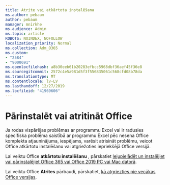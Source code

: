 ```yaml
---
title: Atrite vai atkārtota instalēšana
ms.author: pebaum
author: pebaum
manager: mnirkhe
ms.audience: Admin
ms.topic: article
ROBOTS: NOINDEX, NOFOLLOW
localization_priority: Normal
ms.collection: Adm_O365
ms.custom:
- "2584"
- "9000691"
ms.openlocfilehash: a8b30eeb61b20283efbcc5968dbf36aef45f36e8
ms.sourcegitcommit: 2572c4e5a981d5f3f556835061c568cfd08b78da
ms.translationtype: MT
ms.contentlocale: lv-LV
ms.lasthandoff: 12/27/2019
ms.locfileid: "41969606"
---
```

# <a name="reinstall-or-roll-back-office"></a>Pārinstalēt vai atritināt Office

Ja rodas vispārējas problēmas ar programmu Excel vai ir radusies specifiska problēma saistībā ar programmu Excel pēc nesena Office komplekta atjauninājuma, iespējams, varēsit atrisināt problēmu, veicot Office atkārtotu instalēšanu vai atgriežoties iepriekšējā Office versijā.

Lai veiktu Office **atkārtotu instalēšanu** , pārskatiet [lejupielādēt un instalējiet vai pārinstalējiet Office 365 vai Office 2019 PC vai Mac datorā](https://support.office.com/article/download-and-install-or-reinstall-office-365-or-office-2019-on-a-pc-or-mac-4414eaaf-0478-48be-9c42-23adc4716658).

Lai veiktu Office **Atrites** pārbaudi, pārskatiet, [kā atgriezties pie vecākas Office versijas](https://support.microsoft.com/help/2770432/how-to-revert-to-an-earlier-version-of-office-2013-or-office-2016-clic). 